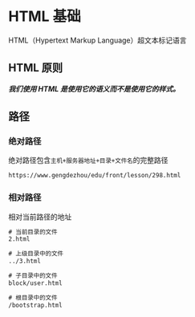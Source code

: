 # HTML 基础
HTML（Hypertext Markup Language）超文本标记语言

## HTML 原则
***我们使用 HTML 是使用它的语义而不是使用它的样式。***



## 路径

### 绝对路径

绝对路径包含`主机+服务器地址+目录+文件名`的完整路径

```html
https://www.gengdezhou/edu/front/lesson/298.html
```

### 相对路径

相对当前路径的地址

```html
# 当前目录的文件
2.html

# 上级目录中的文件
../3.html

# 子目录中的文件
block/user.html

# 根目录中的文件
/bootstrap.html

```

